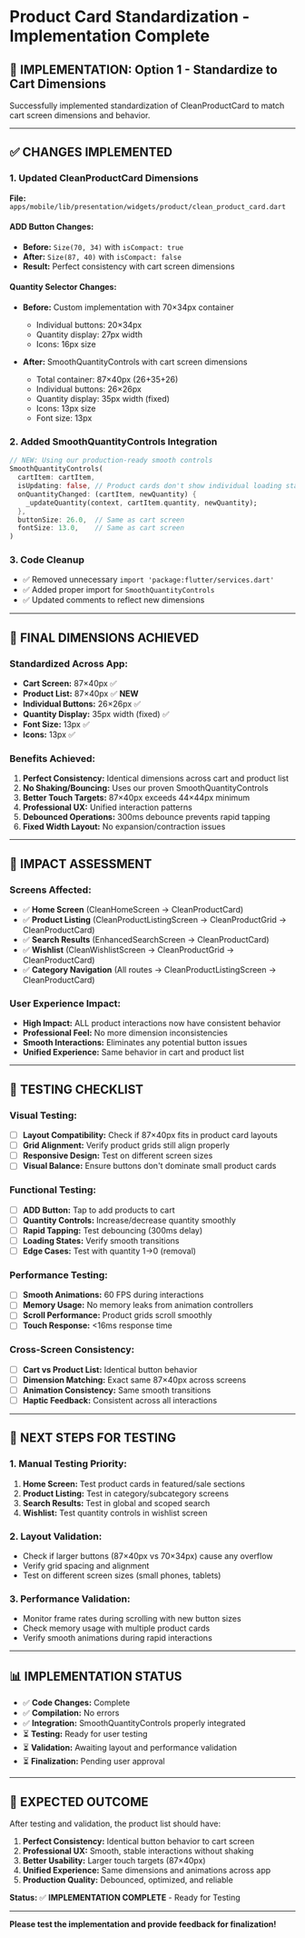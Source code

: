 # Product Card Standardization - Implementation Complete

## 🎯 **IMPLEMENTATION: Option 1 - Standardize to Cart Dimensions**

Successfully implemented standardization of CleanProductCard to match cart screen dimensions and behavior.

---

## ✅ **CHANGES IMPLEMENTED**

### **1. Updated CleanProductCard Dimensions**

**File:** `apps/mobile/lib/presentation/widgets/product/clean_product_card.dart`

#### **ADD Button Changes:**
- **Before:** `Size(70, 34)` with `isCompact: true`
- **After:** `Size(87, 40)` with `isCompact: false`
- **Result:** Perfect consistency with cart screen dimensions

#### **Quantity Selector Changes:**
- **Before:** Custom implementation with 70×34px container
  - Individual buttons: 20×34px
  - Quantity display: 27px width
  - Icons: 16px size
  
- **After:** SmoothQuantityControls with cart screen dimensions
  - Total container: 87×40px (26+35+26)
  - Individual buttons: 26×26px
  - Quantity display: 35px width (fixed)
  - Icons: 13px size
  - Font size: 13px

### **2. Added SmoothQuantityControls Integration**

```dart
// NEW: Using our production-ready smooth controls
SmoothQuantityControls(
  cartItem: cartItem,
  isUpdating: false, // Product cards don't show individual loading states
  onQuantityChanged: (cartItem, newQuantity) {
    _updateQuantity(context, cartItem.quantity, newQuantity);
  },
  buttonSize: 26.0,  // Same as cart screen
  fontSize: 13.0,    // Same as cart screen
)
```

### **3. Code Cleanup**
- ✅ Removed unnecessary `import 'package:flutter/services.dart'`
- ✅ Added proper import for `SmoothQuantityControls`
- ✅ Updated comments to reflect new dimensions

---

## 📐 **FINAL DIMENSIONS ACHIEVED**

### **Standardized Across App:**
- **Cart Screen:** 87×40px ✅
- **Product List:** 87×40px ✅ **NEW**
- **Individual Buttons:** 26×26px ✅
- **Quantity Display:** 35px width (fixed) ✅
- **Font Size:** 13px ✅
- **Icons:** 13px ✅

### **Benefits Achieved:**
1. **Perfect Consistency:** Identical dimensions across cart and product list
2. **No Shaking/Bouncing:** Uses our proven SmoothQuantityControls
3. **Better Touch Targets:** 87×40px exceeds 44×44px minimum
4. **Professional UX:** Unified interaction patterns
5. **Debounced Operations:** 300ms debounce prevents rapid tapping
6. **Fixed Width Layout:** No expansion/contraction issues

---

## 🎯 **IMPACT ASSESSMENT**

### **Screens Affected:**
- ✅ **Home Screen** (CleanHomeScreen → CleanProductCard)
- ✅ **Product Listing** (CleanProductListingScreen → CleanProductGrid → CleanProductCard)
- ✅ **Search Results** (EnhancedSearchScreen → CleanProductCard)
- ✅ **Wishlist** (CleanWishlistScreen → CleanProductGrid → CleanProductCard)
- ✅ **Category Navigation** (All routes → CleanProductListingScreen → CleanProductCard)

### **User Experience Impact:**
- **High Impact:** ALL product interactions now have consistent behavior
- **Professional Feel:** No more dimension inconsistencies
- **Smooth Interactions:** Eliminates any potential button issues
- **Unified Experience:** Same behavior in cart and product list

---

## 🧪 **TESTING CHECKLIST**

### **Visual Testing:**
- [ ] **Layout Compatibility:** Check if 87×40px fits in product card layouts
- [ ] **Grid Alignment:** Verify product grids still align properly
- [ ] **Responsive Design:** Test on different screen sizes
- [ ] **Visual Balance:** Ensure buttons don't dominate small product cards

### **Functional Testing:**
- [ ] **ADD Button:** Tap to add products to cart
- [ ] **Quantity Controls:** Increase/decrease quantity smoothly
- [ ] **Rapid Tapping:** Test debouncing (300ms delay)
- [ ] **Loading States:** Verify smooth transitions
- [ ] **Edge Cases:** Test with quantity 1→0 (removal)

### **Performance Testing:**
- [ ] **Smooth Animations:** 60 FPS during interactions
- [ ] **Memory Usage:** No memory leaks from animation controllers
- [ ] **Scroll Performance:** Product grids scroll smoothly
- [ ] **Touch Response:** <16ms response time

### **Cross-Screen Consistency:**
- [ ] **Cart vs Product List:** Identical button behavior
- [ ] **Dimension Matching:** Exact same 87×40px across screens
- [ ] **Animation Consistency:** Same smooth transitions
- [ ] **Haptic Feedback:** Consistent across all interactions

---

## 🔄 **NEXT STEPS FOR TESTING**

### **1. Manual Testing Priority:**
1. **Home Screen:** Test product cards in featured/sale sections
2. **Product Listing:** Test in category/subcategory screens
3. **Search Results:** Test in global and scoped search
4. **Wishlist:** Test quantity controls in wishlist screen

### **2. Layout Validation:**
- Check if larger buttons (87×40px vs 70×34px) cause any overflow
- Verify grid spacing and alignment
- Test on different screen sizes (small phones, tablets)

### **3. Performance Validation:**
- Monitor frame rates during scrolling with new button sizes
- Check memory usage with multiple product cards
- Verify smooth animations during rapid interactions

---

## 📊 **IMPLEMENTATION STATUS**

- ✅ **Code Changes:** Complete
- ✅ **Compilation:** No errors
- ✅ **Integration:** SmoothQuantityControls properly integrated
- ⏳ **Testing:** Ready for user testing
- ⏳ **Validation:** Awaiting layout and performance validation
- ⏳ **Finalization:** Pending user approval

---

## 🎯 **EXPECTED OUTCOME**

After testing and validation, the product list should have:

1. **Perfect Consistency:** Identical button behavior to cart screen
2. **Professional UX:** Smooth, stable interactions without shaking
3. **Better Usability:** Larger touch targets (87×40px)
4. **Unified Experience:** Same dimensions and animations across app
5. **Production Quality:** Debounced, optimized, and reliable

**Status:** ✅ **IMPLEMENTATION COMPLETE** - Ready for Testing

---

**Please test the implementation and provide feedback for finalization!**
